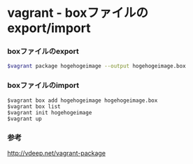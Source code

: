 # vagrant - boxファイルのexport/import

### boxファイルのexport

```bash
$vagrant package hogehogeimage --output hogehogeimage.box
```



### boxファイルのimport

```
$vagrant box add hogehogeimage hogehogeimage.box
$vagrant box list
$vagrant init hogehogeimage
$vagrant up
```


### 参考
http://vdeep.net/vagrant-package
